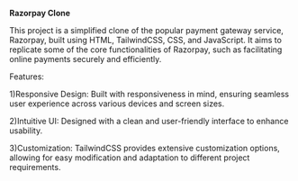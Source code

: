 **Razorpay Clone**


This project is a simplified clone of the popular payment gateway service, Razorpay, built using HTML, TailwindCSS, CSS, and JavaScript. It aims to replicate some of the core functionalities of Razorpay, such as facilitating online payments securely and efficiently.

Features:

1)Responsive Design: Built with responsiveness in mind, ensuring seamless user experience across various devices and screen sizes.

2)Intuitive UI: Designed with a clean and user-friendly interface to enhance usability.

3)Customization: TailwindCSS provides extensive customization options, allowing for easy modification and adaptation to different project requirements.
